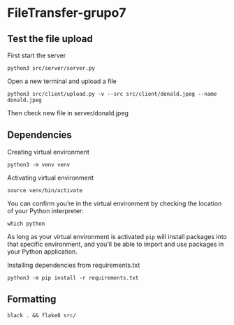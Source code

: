 # FileTransfer-grupo7

## Test the file upload

First start the server

    python3 src/server/server.py

Open a new terminal and upload a file

    python3 src/client/upload.py -v --src src/client/donald.jpeg --name donald.jpeg

Then check new file in server/donald.jpeg

## Dependencies

Creating virtual environment

    python3 -m venv venv

Activating virtual environment

    source venv/bin/activate

You can confirm you’re in the virtual environment by checking the location of your Python interpreter:

    which python

As long as your virtual environment is activated `pip` will install packages into that specific environment, and you’ll be able
to import and use packages in your Python application.

Installing dependencies from requirements.txt
    
    python3 -m pip install -r requirements.txt

## Formatting

    black . && flake8 src/

